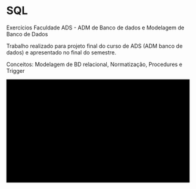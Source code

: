 # SQL
Exercícios Faculdade ADS - ADM de Banco de dados e Modelagem de Banco de Dados


Trabalho realizado para projeto final do curso de ADS (ADM banco de dados) e apresentado no final do semestre.

Conceitos: Modelagem de BD relacional, Normatização, Procedures e Trigger

![](https://github.com/bert1307/SQL/blob/main/img/apresentacao.modelagem.gif)
